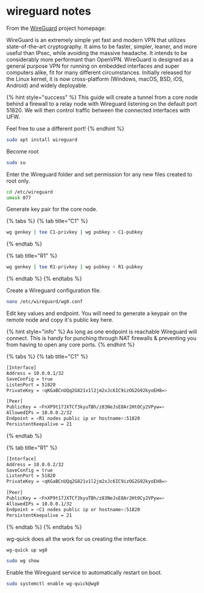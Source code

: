 # wireguard notes

From the [WireGuard](https://www.wireguard.com/) project homepage:

WireGuard is an extremely simple yet fast and modern VPN that utilizes state-of-the-art cryptography. It aims to be faster, simpler, leaner, and more useful than IPsec, while avoiding the massive headache. It intends to be considerably more performant than OpenVPN. WireGuard is designed as a general purpose VPN for running on embedded interfaces and super computers alike, fit for many different circumstances. Initially released for the Linux kernel, it is now cross-platform \(Windows, macOS, BSD, iOS, Android\) and widely deployable.

{% hint style="success" %}
This guide will create a tunnel from a core node behind a firewall to a relay node with Wireguard listening on the default port 51820. We will then control traffic between the connected interfaces with UFW.

Feel free to use a different port!
{% endhint %}

```bash
sudo apt install wireguard
```

Become root

```bash
sudo su
```

Enter the Wireguard folder and set permission for any new files created to root only.

```bash
cd /etc/wireguard
umask 077
```

Generate key pair for the core node.

{% tabs %}
{% tab title="C1" %}
```bash
wg genkey | tee C1-privkey | wg pubkey > C1-pubkey
```
{% endtab %}

{% tab title="R1" %}
```bash
wg genkey | tee R1-privkey | wg pubkey > R1-pubkey
```
{% endtab %}
{% endtabs %}

Create a Wireguard configuration file.

```bash
nano /etc/wireguard/wg0.conf
```

Edit key values and endpoint. You will need to generate a keypair on the remote node and copy it's public key here.

{% hint style="info" %}
As long as one endpoint is reachable Wireguard will connect. This is handy for punching through NAT firewalls & preventing you from having to open any core ports.
{% endhint %}

{% tabs %}
{% tab title="C1" %}
```bash
[Interface]
Address = 10.0.0.1/32
SaveConfig = true
ListenPort = 51820
PrivateKey = <qKGaBCnUQq2G821v1l2jm2xJc6IC9izOG2G92kyoEH8=>

[Peer]
PublicKey = <FnXP9t17JXTCf3kyuTBh/z83NeJsE8Ar2HtOCy2VPyw=>
AllowedIPs = 10.0.0.2/32
Endpoint = <R1 nodes public ip or hostname>:51820
PersistentKeepalive = 21
```
{% endtab %}

{% tab title="R1" %}
```bash
[Interface]
Address = 10.0.0.2/32
SaveConfig = true
ListenPort = 51820
PrivateKey = <qKGaBCnUQq2G821v1l2jm2xJc6IC9izOG2G92kyoEH8=>

[Peer]
PublicKey = <FnXP9t17JXTCf3kyuTBh/z83NeJsE8Ar2HtOCy2VPyw=>
AllowedIPs = 10.0.0.1/32
Endpoint = <C1 nodes public ip or hostname>:51820
PersistentKeepalive = 21
```
{% endtab %}
{% endtabs %}

wg-quick does all the work for us creating the interface.

```bash
wg-quick up wg0
```

```bash
sudo wg show
```

Enable the Wireguard service to automatically restart on boot.

```bash
sudo systemctl enable wg-quick@wg0
```

